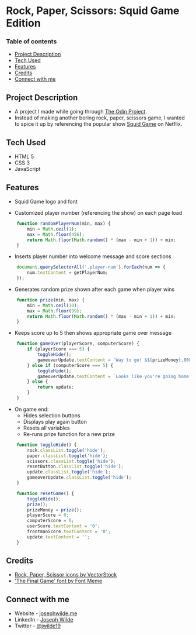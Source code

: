 # Rock, Paper, Scissors: Squid Game Edition

### Table of contents
- [Project Description](#project-description)
- [Tech Used](#tech-used)
- [Features](#features)
- [Credits](#credits)
- [Connect with me](#connect-with-me)

## Project Description
- A project I made while going through [The Odin Project](https://www.theodinproject.com/).
- Instead of making another boring rock, paper, scissors game, I wanted to spice it up by referencing the popular show [Squid Game](https://www.netflix.com/title/81040344) on Netflix.

## Tech Used
- HTML 5
- CSS 3
- JavaScript

## Features
- Squid Game logo and font

- Customized player number (referencing the show) on each page load
``` javascript
    function randomPlayerNum(min, max) {
        min = Math.ceil(1);
        max = Math.floor(456);
        return Math.floor(Math.random() * (max - min + 1)) + min;
    }
```

- Inserts player number into welcome message and score sections
``` javascript
    document.querySelectorAll('.player-num').forEach(num => {
        num.textContent = getPlayerNum;
    });
```

- Generates random prize shown after each game when player wins
``` javascript
    function prize(min, max) {
        min = Math.ceil(10);
        max = Math.floor(99);
        return Math.floor(Math.random() * (max - min + 1)) + min;
    }
```

- Keeps score up to 5 then shows appropriate game over message
``` javascript
    function gameOver(playerScore, computerScore) {
        if (playerScore === 5) {
            toggleHide();
            gameoverUpdate.textContent = `Way to go! $${prizeMoney},000,000 will be desposited into your account!`;
        } else if (computerScore === 5) {
            toggleHide();
            gameoverUpdate.textContent = `Looks like you're going home empty handed. Better luck next time!`;
        } else {
            return update;
        }
    }
```
- On game end: 
    - Hides selection buttons
    - Displays play again button
    - Resets all variables
    - Re-runs prize function for a new prize
``` javascript
    function toggleHide() {
        rock.classList.toggle('hide');
        paper.classList.toggle('hide');
        scissors.classList.toggle('hide');
        resetButton.classList.toggle('hide');
        update.classList.toggle('hide');
        gameoverUpdate.classList.toggle('hide');
    }

    function resetGame() {
        toggleHide();
        prize();
        prizeMoney = prize();
        playerScore = 0;
        computerScore = 0;
        userScore.textContent = '0';
        frontmanScore.textContent = '0';
        update.textContent = '';
    }
```

## Credits
- [Rock, Paper, Scissor icons by VectorStock](https://www.vectorstock.com/royalty-free-vector/rock-paper-scissors-hand-gesture-vector-25169733)
- ['The Final Game' font by Font Meme](https://fontmeme.com/squid-game-font/)

## Connect with me
- Website - [josephwilde.me](http://www.josephwilde.me)
- LinkedIn - [Joseph Wilde](https://www.linkedin.com/in/joseph-michael1/)
- Twitter - [@jwilde19](https://twitter.com/jwilde19)